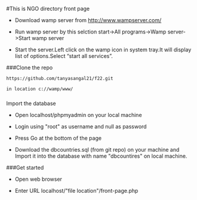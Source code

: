 #This is NGO directory front page

- Download wamp server from  http://www.wampserver.com/

- Run wamp server by this selction
 start->All programs->Wamp server->Start wamp server

- Start the server.Left click on the wamp icon in system tray.It will display list of options.Select “start all services”.

###Clone the repo

```
https://github.com/tanyasangal21/f22.git 
```
    in location c://wamp/www/

###
Import the database

- Open localhost/phpmyadmin on your local machine 

- Login using "root" as username and null as password

- Press Go at the bottom of the page

- Download the dbcountries.sql (from git repo) on your machine and Import it into the database with name "dbcountires" on local machine.

###Get started

- Open web browser
 
- Enter URL localhost/"file location"/front-page.php
